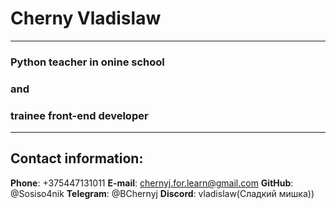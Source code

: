 # Cherny Vladislaw

***
### Python teacher in onine school 
### and 
### trainee front-end developer
***

## Contact information:
__Phone__: +375447131011
__E-mail__: chernyj.for.learn@gmail.com
__GitHub__: @Sosiso4nik
__Telegram__: @BChernyj
__Discord__: vladislaw(Сладкий мишка)) 
